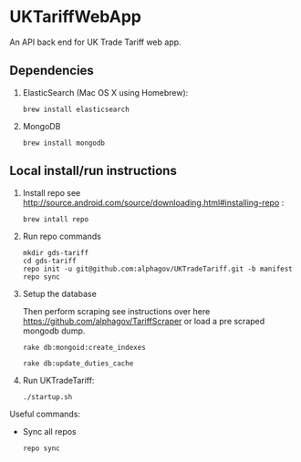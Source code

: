 # UKTariffWebApp

An API back end for UK Trade Tariff web app.

## Dependencies

1. ElasticSearch (Mac OS X using Homebrew):

    ```
    brew install elasticsearch
    ```
2. MongoDB

    ```
    brew install mongodb
    ```

## Local install/run instructions

1. Install repo see http://source.android.com/source/downloading.html#installing-repo :

    ```
    brew intall repo
    ```

2. Run repo commands

    ```
    mkdir gds-tariff
    cd gds-tariff
    repo init -u git@github.com:alphagov/UKTradeTariff.git -b manifest
    repo sync
    ```

3. Setup the database

    Then perform scraping see instructions over here https://github.com/alphagov/TariffScraper or load a pre scraped mongodb dump.

    ```
    rake db:mongoid:create_indexes

    rake db:update_duties_cache
    ````

4. Run UKTradeTariff:

    ```
    ./startup.sh
    ```

Useful commands:

* Sync all repos

    ```
    repo sync
    ```

